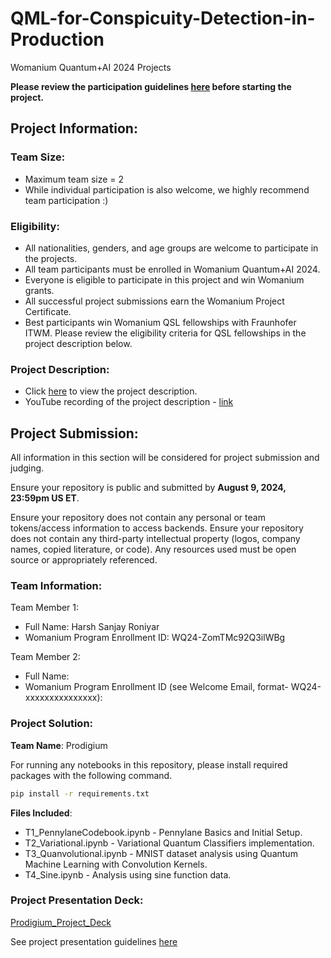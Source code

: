 # QML-for-Conspicuity-Detection-in-Production
Womanium Quantum+AI 2024 Projects

**Please review the participation guidelines [here](https://github.com/womanium-quantum/Quantum-AI-2024) before starting the project.**

## Project Information:

### Team Size:
  - Maximum team size = 2
  - While individual participation is also welcome, we highly recommend team participation :)

### Eligibility:
  - All nationalities, genders, and age groups are welcome to participate in the projects.
  - All team participants must be enrolled in Womanium Quantum+AI 2024.
  - Everyone is eligible to participate in this project and win Womanium grants.
  - All successful project submissions earn the Womanium Project Certificate.
  - Best participants win Womanium QSL fellowships with Fraunhofer ITWM. Please review the eligibility criteria for QSL fellowships in the project description below.

### Project Description:
  - Click [here](https://drive.google.com/file/d/1AcctFeXjchtEhYzPUsHpP_b4HGlI4kq9/view?usp=sharing) to view the project description.
  - YouTube recording of the project description - [link](https://youtu.be/Ac1ihFcTRTc?si=i6AIVfQQh8ymYQYp)

## Project Submission:
All information in this section will be considered for project submission and judging.

Ensure your repository is public and submitted by **August 9, 2024, 23:59pm US ET**.

Ensure your repository does not contain any personal or team tokens/access information to access backends. Ensure your repository does not contain any third-party intellectual property (logos, company names, copied literature, or code). Any resources used must be open source or appropriately referenced.

### Team Information:
Team Member 1:
 - Full Name: Harsh Sanjay Roniyar
 - Womanium Program Enrollment ID: WQ24-ZomTMc92Q3ilWBg


Team Member 2:
 - Full Name: 
 - Womanium Program Enrollment ID (see Welcome Email, format- WQ24-xxxxxxxxxxxxxxx):


### Project Solution:
**Team Name**: Prodigium

For running any notebooks in this repository, please install required packages with the following command.
```bash
pip install -r requirements.txt
```

**Files Included**:
- T1_PennylaneCodebook.ipynb - Pennylane Basics and Initial Setup.
- T2_Variational.ipynb - Variational Quantum Classifiers implementation.
- T3_Quanvolutional.ipynb - MNIST dataset analysis using Quantum Machine Learning with Convolution Kernels.
- T4_Sine.ipynb - Analysis using sine function data. 

### Project Presentation Deck:
[Prodigium_Project_Deck](https://drive.google.com/file/d/1ytO6i_nu_X7Sd_PZl9mg8X1baemlq-Q0/view?usp=sharing)

See project presentation guidelines [here](https://docs.google.com/document/d/13nWF8AxFAfFYTWEYPT3BpPdYkqtxxSAjmuXj_zcMh-E/edit?usp=sharing)

